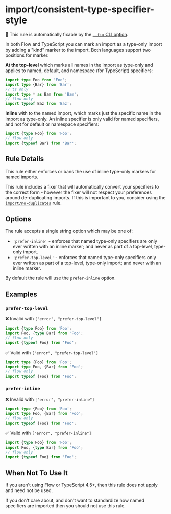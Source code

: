 # import/consistent-type-specifier-style

🔧 This rule is automatically fixable by the [`--fix` CLI option](https://eslint.org/docs/latest/user-guide/command-line-interface#--fix).

<!-- end auto-generated rule header -->

In both Flow and TypeScript you can mark an import as a type-only import by adding a "kind" marker to the import. Both languages support two positions for marker.

**At the top-level** which marks all names in the import as type-only and applies to named, default, and namespace (for TypeScript) specifiers:

```ts
import type Foo from 'Foo';
import type {Bar} from 'Bar';
// ts only
import type * as Bam from 'Bam';
// flow only
import typeof Baz from 'Baz';
```

**Inline** with to the named import, which marks just the specific name in the import as type-only. An inline specifier is only valid for named specifiers, and not for default or namespace specifiers:

```ts
import {type Foo} from 'Foo';
// flow only
import {typeof Bar} from 'Bar';
```

## Rule Details

This rule either enforces or bans the use of inline type-only markers for named imports.

This rule includes a fixer that will automatically convert your specifiers to the correct form - however the fixer will not respect your preferences around de-duplicating imports. If this is important to you, consider using the [`import/no-duplicates`] rule.

[`import/no-duplicates`]: no-duplicates.md

## Options

The rule accepts a single string option which may be one of:

 - `'prefer-inline'` - enforces that named type-only specifiers are only ever written with an inline marker; and never as part of a top-level, type-only import.
 - `'prefer-top-level'` - enforces that named type-only specifiers only ever written as part of a top-level, type-only import; and never with an inline marker.

By default the rule will use the `prefer-inline` option.

## Examples

### `prefer-top-level`

❌ Invalid with `["error", "prefer-top-level"]`

```ts
import {type Foo} from 'Foo';
import Foo, {type Bar} from 'Foo';
// flow only
import {typeof Foo} from 'Foo';
```

✅ Valid with `["error", "prefer-top-level"]`

```ts
import type {Foo} from 'Foo';
import type Foo, {Bar} from 'Foo';
// flow only
import typeof {Foo} from 'Foo';
```

### `prefer-inline`

❌ Invalid with `["error", "prefer-inline"]`

```ts
import type {Foo} from 'Foo';
import type Foo, {Bar} from 'Foo';
// flow only
import typeof {Foo} from 'Foo';
```

✅ Valid with `["error", "prefer-inline"]`

```ts
import {type Foo} from 'Foo';
import Foo, {type Bar} from 'Foo';
// flow only
import {typeof Foo} from 'Foo';
```

## When Not To Use It

If you aren't using Flow or TypeScript 4.5+, then this rule does not apply and need not be used.

If you don't care about, and don't want to standardize how named specifiers are imported then you should not use this rule.
